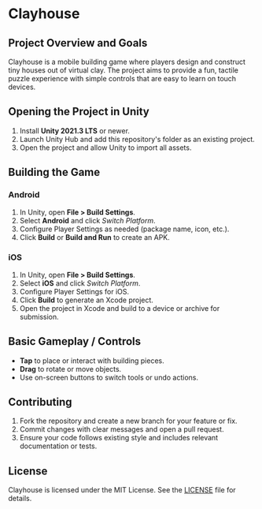 # Clayhouse

## Project Overview and Goals
Clayhouse is a mobile building game where players design and construct tiny houses out of virtual clay. The project aims to provide a fun, tactile puzzle experience with simple controls that are easy to learn on touch devices.

## Opening the Project in Unity
1. Install **Unity 2021.3 LTS** or newer.
2. Launch Unity Hub and add this repository's folder as an existing project.
3. Open the project and allow Unity to import all assets.

## Building the Game
### Android
1. In Unity, open **File > Build Settings**.
2. Select **Android** and click *Switch Platform*.
3. Configure Player Settings as needed (package name, icon, etc.).
4. Click **Build** or **Build and Run** to create an APK.

### iOS
1. In Unity, open **File > Build Settings**.
2. Select **iOS** and click *Switch Platform*.
3. Configure Player Settings for iOS.
4. Click **Build** to generate an Xcode project.
5. Open the project in Xcode and build to a device or archive for submission.

## Basic Gameplay / Controls
* **Tap** to place or interact with building pieces.
* **Drag** to rotate or move objects.
* Use on-screen buttons to switch tools or undo actions.

## Contributing
1. Fork the repository and create a new branch for your feature or fix.
2. Commit changes with clear messages and open a pull request.
3. Ensure your code follows existing style and includes relevant documentation or tests.

## License
Clayhouse is licensed under the MIT License. See the [LICENSE](LICENSE) file for details.

